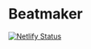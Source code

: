 # Beatmaker

[![Netlify Status](https://api.netlify.com/api/v1/badges/cfb477df-c010-43c8-9877-4cb2b4b0b360/deploy-status)](https://app.netlify.com/sites/optimistic-engelbart-1d97fa/deploys)
